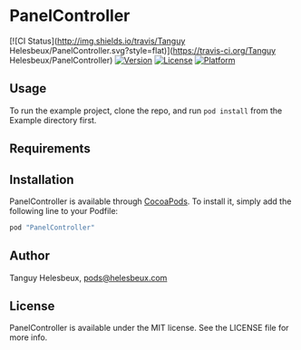 # PanelController

[![CI Status](http://img.shields.io/travis/Tanguy Helesbeux/PanelController.svg?style=flat)](https://travis-ci.org/Tanguy Helesbeux/PanelController)
[![Version](https://img.shields.io/cocoapods/v/PanelController.svg?style=flat)](http://cocoapods.org/pods/PanelController)
[![License](https://img.shields.io/cocoapods/l/PanelController.svg?style=flat)](http://cocoapods.org/pods/PanelController)
[![Platform](https://img.shields.io/cocoapods/p/PanelController.svg?style=flat)](http://cocoapods.org/pods/PanelController)

## Usage

To run the example project, clone the repo, and run `pod install` from the Example directory first.

## Requirements

## Installation

PanelController is available through [CocoaPods](http://cocoapods.org). To install
it, simply add the following line to your Podfile:

```ruby
pod "PanelController"
```

## Author

Tanguy Helesbeux, pods@helesbeux.com

## License

PanelController is available under the MIT license. See the LICENSE file for more info.
